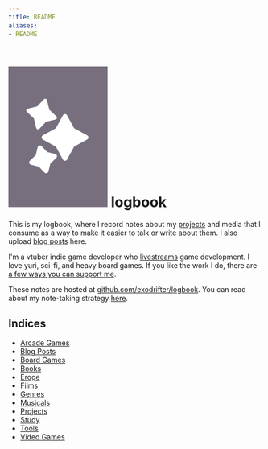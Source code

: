 ```yaml
---
title: README
aliases:
- README
---
```


# ![logbook logo](icon.svg) logbook

This is my logbook, where I record notes about my [projects](indices/projects.md) and media that I consume as a way to make it easier to talk or write about them. I also upload [blog posts](indices/blog-posts.md) here.

I'm a vtuber indie game developer who [livestreams](notes/live-streaming.md) game development. I love yuri, sci-fi, and heavy board games. If you like the work I do, there are [a few ways you can support me](indices/crowdfunding.md).

These notes are hosted at [github.com/exodrifter/logbook](https://github.com/exodrifter/logbook). You can read about my note-taking strategy [here](notes/note-taking-strategy.md).

## Indices

- [Arcade Games](indices/arcade-games.md)
- [Blog Posts](indices/blog-posts.md)
- [Board Games](indices/board-games.md)
- [Books](indices/books.md)
- [Eroge](indices/eroge.md)
- [Films](indices/films.md)
- [Genres](indices/genres.md)
- [Musicals](indices/musicals.md)
- [Projects](indices/projects.md)
- [Study](indices/study.md)
- [Tools](indices/tools.md)
- [Video Games](indices/video-games.md)

